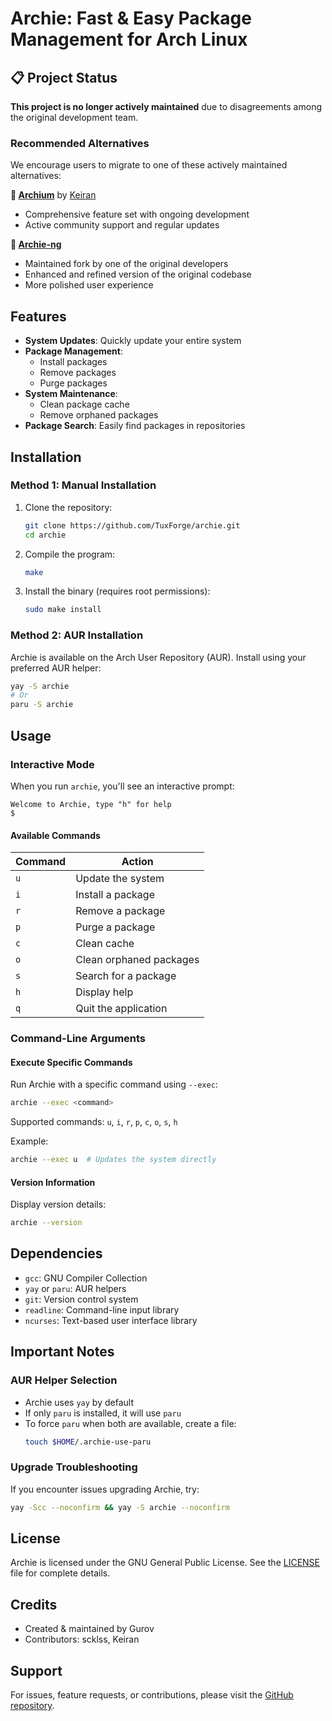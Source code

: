 # Archie: Fast & Easy Package Management for Arch Linux

## 📋 Project Status

**This project is no longer actively maintained** due to disagreements among the original development team. 

### Recommended Alternatives

We encourage users to migrate to one of these actively maintained alternatives:

**🌟 [Archium](https://github.com/keircn/archium)** by [Keiran](https://github.com/keircn)
- Comprehensive feature set with ongoing development
- Active community support and regular updates

**🔧 [Archie-ng](https://github.com/Gur0v/archie-ng)** 
- Maintained fork by one of the original developers
- Enhanced and refined version of the original codebase
- More polished user experience

## Features

- **System Updates**: Quickly update your entire system
- **Package Management**: 
  - Install packages
  - Remove packages
  - Purge packages
- **System Maintenance**:
  - Clean package cache
  - Remove orphaned packages
- **Package Search**: Easily find packages in repositories

## Installation

### Method 1: Manual Installation

1. Clone the repository:
   ```sh
   git clone https://github.com/TuxForge/archie.git
   cd archie
   ```

2. Compile the program:
   ```sh
   make
   ```

3. Install the binary (requires root permissions):
   ```sh
   sudo make install
   ```

### Method 2: AUR Installation

Archie is available on the Arch User Repository (AUR). Install using your preferred AUR helper:

```sh
yay -S archie
# Or
paru -S archie
```

## Usage

### Interactive Mode

When you run `archie`, you'll see an interactive prompt:

```
Welcome to Archie, type "h" for help
$
```

#### Available Commands

| Command | Action |
|---------|--------|
| `u` | Update the system |
| `i` | Install a package |
| `r` | Remove a package |
| `p` | Purge a package |
| `c` | Clean cache |
| `o` | Clean orphaned packages |
| `s` | Search for a package |
| `h` | Display help |
| `q` | Quit the application |

### Command-Line Arguments

#### Execute Specific Commands

Run Archie with a specific command using `--exec`:

```sh
archie --exec <command>
```

Supported commands: `u`, `i`, `r`, `p`, `c`, `o`, `s`, `h`

Example:
```sh
archie --exec u  # Updates the system directly
```

#### Version Information

Display version details:
```sh
archie --version
```

## Dependencies

- `gcc`: GNU Compiler Collection
- `yay` or `paru`: AUR helpers
- `git`: Version control system
- `readline`: Command-line input library
- `ncurses`: Text-based user interface library

## Important Notes

### AUR Helper Selection

- Archie uses `yay` by default
- If only `paru` is installed, it will use `paru`
- To force `paru` when both are available, create a file:
  ```sh
  touch $HOME/.archie-use-paru
  ```

### Upgrade Troubleshooting

If you encounter issues upgrading Archie, try:
```sh
yay -Scc --noconfirm && yay -S archie --noconfirm
```

## License

Archie is licensed under the GNU General Public License. See the [LICENSE](LICENSE) file for complete details.

## Credits

- Created & maintained by Gurov
- Contributors: scklss, Keiran

## Support

For issues, feature requests, or contributions, please visit the [GitHub repository](https://github.com/TuxForge/archie).
